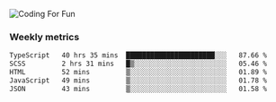![Coding For Fun](https://glitch-art.vercel.app/api/simple?word=<Rise%20/>)

### Weekly metrics

<!--START_SECTION:waka-->

```txt
TypeScript   40 hrs 35 mins  ██████████████████████░░░   87.66 %
SCSS         2 hrs 31 mins   █▒░░░░░░░░░░░░░░░░░░░░░░░   05.46 %
HTML         52 mins         ▒░░░░░░░░░░░░░░░░░░░░░░░░   01.89 %
JavaScript   49 mins         ▒░░░░░░░░░░░░░░░░░░░░░░░░   01.78 %
JSON         43 mins         ▒░░░░░░░░░░░░░░░░░░░░░░░░   01.58 %
```

<!--END_SECTION:waka-->
